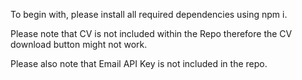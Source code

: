 To begin with, please install all required dependencies using npm i.

Please note that CV is not included within the Repo therefore the CV download button might not work.

Please also note that Email API Key is not included in the repo. 
